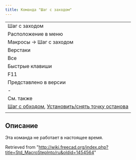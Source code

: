```yaml
---
title: Команда "Шаг с заходом"
---
```

|  |
| --- |
| Шаг с заходом |
| Расположение в меню |
| Макросы → Шаг с заходом |
| Верстаки |
| Все |
| Быстрые клавиши |
| F11 |
| Представлено в версии |
| - |
| См. также |
| [Шаг с обходом](/Std_MacroStepOver/ru "Std MacroStepOver/ru"), [Установить/снять точку останова](/Std_ToggleBreakpoint/ru "Std ToggleBreakpoint/ru") |
|  |

## Описание

Эта команда не работает в настоящее время.

Retrieved from "<http://wiki.freecad.org/index.php?title=Std_MacroStepInto/ru&oldid=1454564>"